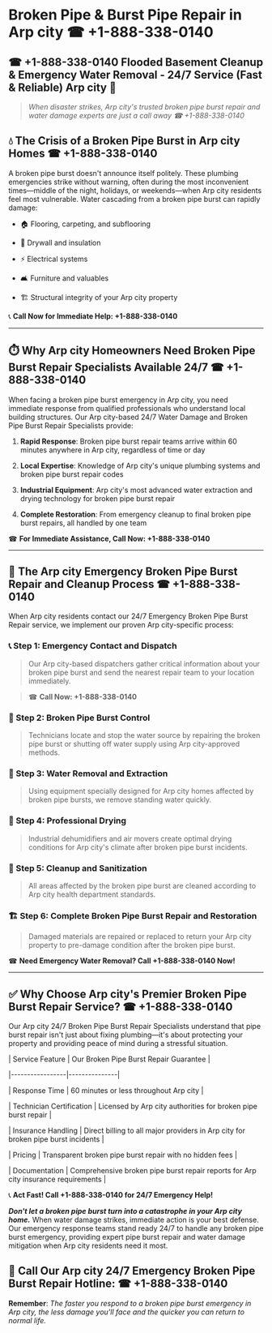 # Broken Pipe & Burst Pipe Repair in Arp city ☎ +1-888-338-0140  
## ☎ +1-888-338-0140 Flooded Basement Cleanup & Emergency Water Removal - 24/7 Service (Fast & Reliable) Arp city 🚨  

> *When disaster strikes, Arp city's trusted broken pipe burst repair and water damage experts are just a call away ☎ +1-888-338-0140*  

## 💧 The Crisis of a Broken Pipe Burst in Arp city Homes ☎ +1-888-338-0140  

A broken pipe burst doesn't announce itself politely. These plumbing emergencies strike without warning, often during the most inconvenient times—middle of the night, holidays, or weekends—when Arp city residents feel most vulnerable. Water cascading from a broken pipe burst can rapidly damage:  

* 🏠 Flooring, carpeting, and subflooring  
* 🧱 Drywall and insulation  
* ⚡ Electrical systems  
* 🛋️ Furniture and valuables  
* 🏗️ Structural integrity of your Arp city property  

📞 **Call Now for Immediate Help: +1-888-338-0140**  

---  

## ⏱️ Why Arp city Homeowners Need Broken Pipe Burst Repair Specialists Available 24/7 ☎ +1-888-338-0140  

When facing a broken pipe burst emergency in Arp city, you need immediate response from qualified professionals who understand local building structures. Our Arp city-based 24/7 Water Damage and Broken Pipe Burst Repair Specialists provide:  

1. **Rapid Response**: Broken pipe burst repair teams arrive within 60 minutes anywhere in Arp city, regardless of time or day  
2. **Local Expertise**: Knowledge of Arp city's unique plumbing systems and broken pipe burst repair codes  
3. **Industrial Equipment**: Arp city's most advanced water extraction and drying technology for broken pipe burst repair  
4. **Complete Restoration**: From emergency cleanup to final broken pipe burst repairs, all handled by one team  

☎ **For Immediate Assistance, Call Now: +1-888-338-0140**  

---  

## 🔧 The Arp city Emergency Broken Pipe Burst Repair and Cleanup Process ☎ +1-888-338-0140  

When Arp city residents contact our 24/7 Emergency Broken Pipe Burst Repair service, we implement our proven Arp city-specific process:  

### 📞 Step 1: Emergency Contact and Dispatch  
> Our Arp city-based dispatchers gather critical information about your broken pipe burst and send the nearest repair team to your location immediately.  
> ☎ **Call Now: +1-888-338-0140**  

### 🚿 Step 2: Broken Pipe Burst Control  
> Technicians locate and stop the water source by repairing the broken pipe burst or shutting off water supply using Arp city-approved methods.  

### 🌊 Step 3: Water Removal and Extraction  
> Using equipment specially designed for Arp city homes affected by broken pipe bursts, we remove standing water quickly.  

### 💨 Step 4: Professional Drying  
> Industrial dehumidifiers and air movers create optimal drying conditions for Arp city's climate after broken pipe burst incidents.  

### 🧼 Step 5: Cleanup and Sanitization  
> All areas affected by the broken pipe burst are cleaned according to Arp city health department standards.  

### 🏗️ Step 6: Complete Broken Pipe Burst Repair and Restoration  
> Damaged materials are repaired or replaced to return your Arp city property to pre-damage condition after the broken pipe burst.  

☎ **Need Emergency Water Removal? Call +1-888-338-0140 Now!**  

---  

## ✅ Why Choose Arp city's Premier Broken Pipe Burst Repair Service? ☎ +1-888-338-0140  

Our Arp city 24/7 Broken Pipe Burst Repair Specialists understand that pipe burst repair isn't just about fixing plumbing—it's about protecting your property and providing peace of mind during a stressful situation.  

| Service Feature | Our Broken Pipe Burst Repair Guarantee |  
|-----------------|---------------|  
| Response Time | 60 minutes or less throughout Arp city |  
| Technician Certification | Licensed by Arp city authorities for broken pipe burst repair |  
| Insurance Handling | Direct billing to all major providers in Arp city for broken pipe burst incidents |  
| Pricing | Transparent broken pipe burst repair with no hidden fees |  
| Documentation | Comprehensive broken pipe burst repair reports for Arp city insurance requirements |  

📞 **Act Fast! Call +1-888-338-0140 for 24/7 Emergency Help!**  

***Don't let a broken pipe burst turn into a catastrophe in your Arp city home.*** When water damage strikes, immediate action is your best defense. Our emergency response teams stand ready 24/7 to handle any broken pipe burst emergency, providing expert pipe burst repair and water damage mitigation when Arp city residents need it most.  

## 📱 Call Our Arp city 24/7 Emergency Broken Pipe Burst Repair Hotline: ☎ +1-888-338-0140  

**Remember**: *The faster you respond to a broken pipe burst emergency in Arp city, the less damage you'll face and the quicker you can return to normal life.*